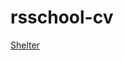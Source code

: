 # rsschool-cv   
[Shelter]( https://kosta4310.github.io/rsschool-cv/kosta4310-JSFE2022Q1/shelter-dom/pages/main)   

 

